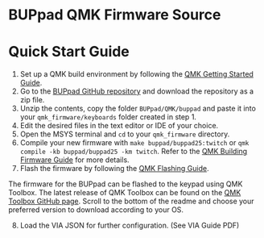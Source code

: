 # BUPpad QMK Firmware Source
# Quick Start Guide

1. Set up a QMK build environment by following the [QMK Getting Started Guide](https://docs.qmk.fm/newbs_getting_started).
2. Go to the [BUPpad GitHub repository](https://github.com/clownfish-og/BUPpad) and download the repository as a zip file.
3. Unzip the contents, copy the folder `BUPpad/QMK/buppad` and paste it into your `qmk_firmware/keyboards` folder created in step 1.
4. Edit the desired files in the text editor or IDE of your choice.
5. Open the MSYS terminal and `cd` to your `qmk_firmware` directory.
6. Compile your new firmware with `make buppad/buppad25:twitch` or `qmk compile -kb buppad/buppad25 -km twitch`. Refer to the [QMK Building Firmware Guide](https://docs.qmk.fm/newbs_building_firmware#build-your-firmware) for more details.
7. Flash the firmware by following the [QMK Flashing Guide](https://docs.qmk.fm/newbs_flashing).

The firmware for the BUPpad can be flashed to the keypad using QMK Toolbox. The latest release of QMK Toolbox can be found on the [QMK Toolbox GitHub page](https://github.com/qmk/qmk_toolbox). Scroll to the bottom of the readme and choose your preferred version to download according to your OS.

8. Load the VIA JSON for further configuration. (See VIA Guide PDF)
